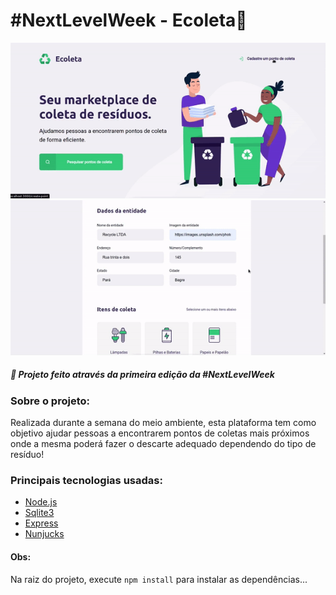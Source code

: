 # #NextLevelWeek - Ecoleta🚀

![Demo-1](.github/demo-1.gif)
![Demo-2](.github/demo-2.gif)

##### 👾 Projeto feito através da primeira edição da #NextLevelWeek

### Sobre o projeto:
Realizada durante a semana do meio ambiente, esta plataforma tem como objetivo ajudar pessoas a encontrarem pontos de coletas mais próximos onde a mesma poderá fazer o descarte adequado dependendo do tipo de resíduo!

### Principais tecnologias usadas:
* [Node.js](http://github.com)
* [Sqlite3](https://sqlite.org/index.html)
* [Express](https://expressjs.com/)
* [Nunjucks](https://mozilla.github.io/nunjucks/)

#### Obs:

Na raiz do projeto, execute `npm install` para instalar as dependências...